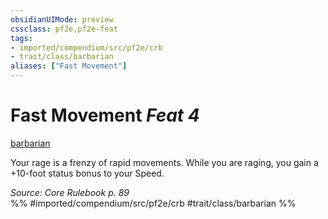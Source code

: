 ```yaml
---
obsidianUIMode: preview
cssclass: pf2e,pf2e-feat
tags:
- imported/compendium/src/pf2e/crb
- trait/class/barbarian
aliases: ["Fast Movement"]
---
```

# Fast Movement  *Feat 4*  
[barbarian](rules/traits/barbarian.md)  


Your rage is a frenzy of rapid movements. While you are raging, you gain a +10-foot status bonus to your Speed.

*Source: Core Rulebook p. 89*  
%% #imported/compendium/src/pf2e/crb #trait/class/barbarian %%